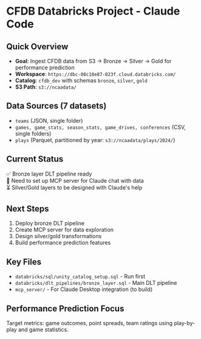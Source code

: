 # CFDB Databricks Project - Claude Code

## Quick Overview
- **Goal**: Ingest CFDB data from S3 → Bronze → Silver → Gold for performance prediction
- **Workspace**: `https://dbc-08c10e87-023f.cloud.databricks.com/`
- **Catalog**: `cfdb_dev` with schemas `bronze`, `silver`, `gold`
- **S3 Path**: `s3://ncaadata/`

## Data Sources (7 datasets)
- `teams` (JSON, single folder)
- `games, game_stats, season_stats, game_drives, conferences` (CSV, single folders)  
- `plays` (Parquet, partitioned by year: `s3://ncaadata/plays/2024/`)

## Current Status
✅ Bronze layer DLT pipeline ready  
🔄 Need to set up MCP server for Claude chat with data  
⏳ Silver/Gold layers to be designed with Claude's help

## Next Steps
1. Deploy bronze DLT pipeline
2. Create MCP server for data exploration
3. Design silver/gold transformations
4. Build performance prediction features

## Key Files
- `databricks/sql/unity_catalog_setup.sql` - Run first
- `databricks/dlt_pipelines/bronze_layer.sql` - Main DLT pipeline
- `mcp_server/` - For Claude Desktop integration (to build)

## Performance Prediction Focus
Target metrics: game outcomes, point spreads, team ratings using play-by-play and game statistics.